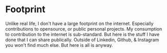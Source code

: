 # Footprint

Unlike real life, I don't have a large footprint on the internet. Especially contributions to opensource, or public personal projects. My consumption to contribution to the internet is sub-standard. But here is the stuff I have done that I can share publically. Outside of Linkedin, Github, & Instagram you won't find much else. But here is all is anyway.

